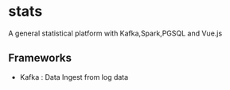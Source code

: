 # stats
A general statistical platform with Kafka,Spark,PGSQL and Vue.js
## Frameworks
- Kafka : Data Ingest from log data
